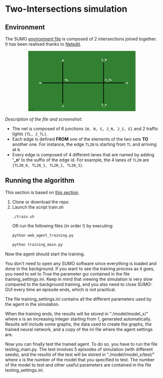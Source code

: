 # Two-Intersections simulation

## Environment

The SUMO [environment file](https://github.com/GameDisplayer/Deep-QLearning-Multi-Agent-Perspective-for-Traffic-Signal-Control/tree/master/2TLCS/intersections/environment.net.xml) is composed of 2 intersections joined together. It has been realised thanks to [Netedit](https://sumo.dlr.de/docs/Netedit/index.html).

<p align="center">
<img src="imgs/notations.png" width="70%" height="50%">
</p>

*Description of the file and screenshot:*
- The net is composed of 6 junctions `{W, N, S, 2_N, 2_S, E}` and 2 traffic lights `{TL, 2_TL}`. 
- Each edge is defined **FROM** one of the elements of the two sets **TO** another one. For instance, the edge `TL2N` is starting from `TL` and arriving at `N`. 
- Every edge is composed of 4 different lanes that are named by adding **'_n'** to the suffix of the edge id. For example, the 4 lanes of `TL2N` are `{TL2N_0, TL2N_1, TL2N_2, TL2N_3}`.

## Running the algorithm

This section is based on [this section](https://github.com/AndreaVidali/Deep-QLearning-Agent-for-Traffic-Signal-Control#running-the-algorithm).

1. Clone or download the repo.
2. Launch the script train.sh
     ```shell
    ./train.sh
    ```
    OR 
    run the following files (in order !) by executing:
    ```python
    python web_agent_training.py
    ```
    ```python
    python training_main.py
    ```
Now the agent should start the training.

You don't need to open any SUMO software since everything is loaded and done in the background. If you want to see the training process as it goes, you need to set to True the parameter gui contained in the file training_settings.ini. Keep in mind that viewing the simulation is very slow compared to the background training, and you also need to close SUMO-GUI every time an episode ends, which is not practical.

The file training_settings.ini contains all the different parameters used by the agent in the simulation.

When the training ends, the results will be stored in "./model/model_x/" where x is an increasing integer starting from 1, generated automatically. Results will include some graphs, the data used to create the graphs, the trained neural network, and a copy of the ini file where the agent settings are.

Now you can finally test the trained agent. To do so, you have to run the file testing_main.py. The test involves 5 episodes of simulation (with different seeds), and the results of the test will be stored in "./model/model_x/test/" where x is the number of the model that you specified to test. The number of the model to test and other useful parameters are contained in the file testing_settings.ini.

